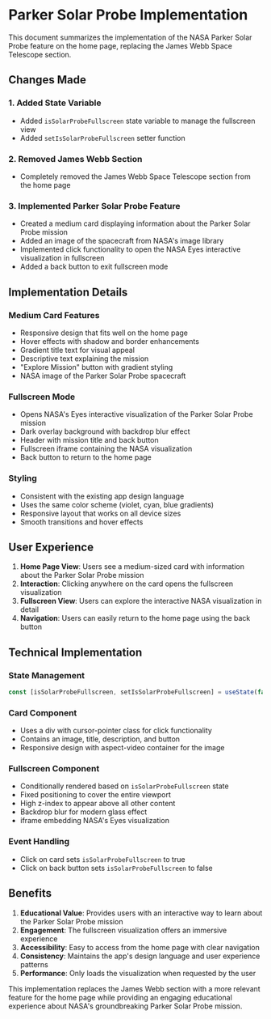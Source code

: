 # Parker Solar Probe Implementation

This document summarizes the implementation of the NASA Parker Solar Probe feature on the home page, replacing the James Webb Space Telescope section.

## Changes Made

### 1. Added State Variable
- Added `isSolarProbeFullscreen` state variable to manage the fullscreen view
- Added `setIsSolarProbeFullscreen` setter function

### 2. Removed James Webb Section
- Completely removed the James Webb Space Telescope section from the home page

### 3. Implemented Parker Solar Probe Feature
- Created a medium card displaying information about the Parker Solar Probe mission
- Added an image of the spacecraft from NASA's image library
- Implemented click functionality to open the NASA Eyes interactive visualization in fullscreen
- Added a back button to exit fullscreen mode

## Implementation Details

### Medium Card Features
- Responsive design that fits well on the home page
- Hover effects with shadow and border enhancements
- Gradient title text for visual appeal
- Descriptive text explaining the mission
- "Explore Mission" button with gradient styling
- NASA image of the Parker Solar Probe spacecraft

### Fullscreen Mode
- Opens NASA's Eyes interactive visualization of the Parker Solar Probe mission
- Dark overlay background with backdrop blur effect
- Header with mission title and back button
- Fullscreen iframe containing the NASA visualization
- Back button to return to the home page

### Styling
- Consistent with the existing app design language
- Uses the same color scheme (violet, cyan, blue gradients)
- Responsive layout that works on all device sizes
- Smooth transitions and hover effects

## User Experience

1. **Home Page View**: Users see a medium-sized card with information about the Parker Solar Probe mission
2. **Interaction**: Clicking anywhere on the card opens the fullscreen visualization
3. **Fullscreen View**: Users can explore the interactive NASA visualization in detail
4. **Navigation**: Users can easily return to the home page using the back button

## Technical Implementation

### State Management
```typescript
const [isSolarProbeFullscreen, setIsSolarProbeFullscreen] = useState(false);
```

### Card Component
- Uses a div with cursor-pointer class for click functionality
- Contains an image, title, description, and button
- Responsive design with aspect-video container for the image

### Fullscreen Component
- Conditionally rendered based on `isSolarProbeFullscreen` state
- Fixed positioning to cover the entire viewport
- High z-index to appear above all other content
- Backdrop blur for modern glass effect
- iframe embedding NASA's Eyes visualization

### Event Handling
- Click on card sets `isSolarProbeFullscreen` to true
- Click on back button sets `isSolarProbeFullscreen` to false

## Benefits

1. **Educational Value**: Provides users with an interactive way to learn about the Parker Solar Probe mission
2. **Engagement**: The fullscreen visualization offers an immersive experience
3. **Accessibility**: Easy to access from the home page with clear navigation
4. **Consistency**: Maintains the app's design language and user experience patterns
5. **Performance**: Only loads the visualization when requested by the user

This implementation replaces the James Webb section with a more relevant feature for the home page while providing an engaging educational experience about NASA's groundbreaking Parker Solar Probe mission.